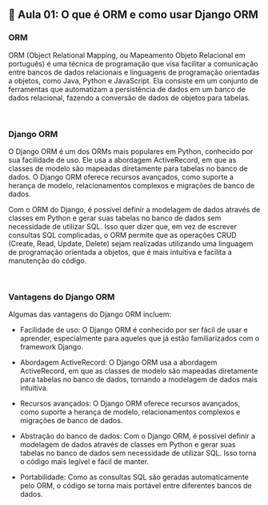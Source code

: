 ## 📝 Aula 01: O que é ORM e como usar Django ORM
### ORM
ORM (Object Relational Mapping, ou Mapeamento Objeto Relacional em português) é uma técnica de programação que visa facilitar a comunicação entre bancos de dados relacionais e linguagens de programação orientadas a objetos, como Java, Python e JavaScript. Ela consiste em um conjunto de ferramentas que automatizam a persistência de dados em um banco de dados relacional, fazendo a conversão de dados de objetos para tabelas.

<br>

### Django ORM
O Django ORM é um dos ORMs mais populares em Python, conhecido por sua facilidade de uso. Ele usa a abordagem ActiveRecord, em que as classes de modelo são mapeadas diretamente para tabelas no banco de dados. O Django ORM oferece recursos avançados, como suporte a herança de modelo, relacionamentos complexos e migrações de banco de dados.

Com o ORM do Django, é possível definir a modelagem de dados através de classes em Python e gerar suas tabelas no banco de dados sem necessidade de utilizar SQL. Isso quer dizer que, em vez de escrever consultas SQL complicadas, o ORM permite que as operações CRUD (Create, Read, Update, Delete) sejam realizadas utilizando uma linguagem de programação orientada a objetos, que é mais intuitiva e facilita a manutenção do código.

<br>

### Vantagens do Django ORM
Algumas das vantagens do Django ORM incluem:

- Facilidade de uso: O Django ORM é conhecido por ser fácil de usar e aprender, especialmente para aqueles que já estão familiarizados com o framework Django.

- Abordagem ActiveRecord: O Django ORM usa a abordagem ActiveRecord, em que as classes de modelo são mapeadas diretamente para tabelas no banco de dados, tornando a modelagem de dados mais intuitiva.

- Recursos avançados: O Django ORM oferece recursos avançados, como suporte a herança de modelo, relacionamentos complexos e migrações de banco de dados.

- Abstração do banco de dados: Com o Django ORM, é possível definir a modelagem de dados através de classes em Python e gerar suas tabelas no banco de dados sem necessidade de utilizar SQL. Isso torna o código mais legível e fácil de manter.

- Portabilidade: Como as consultas SQL são geradas automaticamente pelo ORM, o código se torna mais portável entre diferentes bancos de dados.